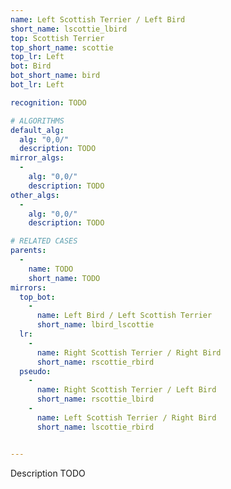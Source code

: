 ```yaml
---
name: Left Scottish Terrier / Left Bird
short_name: lscottie_lbird
top: Scottish Terrier
top_short_name: scottie
top_lr: Left
bot: Bird
bot_short_name: bird
bot_lr: Left

recognition: TODO

# ALGORITHMS
default_alg:
  alg: "0,0/"
  description: TODO
mirror_algs:
  -
    alg: "0,0/"
    description: TODO
other_algs:
  -
    alg: "0,0/"
    description: TODO

# RELATED CASES
parents:
  -
    name: TODO
    short_name: TODO
mirrors:
  top_bot:
    -
      name: Left Bird / Left Scottish Terrier
      short_name: lbird_lscottie
  lr:
    -
      name: Right Scottish Terrier / Right Bird
      short_name: rscottie_rbird
  pseudo:
    -
      name: Right Scottish Terrier / Left Bird
      short_name: rscottie_lbird
    -
      name: Left Scottish Terrier / Right Bird
      short_name: lscottie_rbird


---
```


Description TODO

